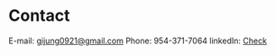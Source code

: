 # Contact

E-mail: gijung0921@gmail.com 
Phone: 954-371-7064
linkedIn: [Check]("https://www.linkedin.com/in/gijung-lee-641027222/")
